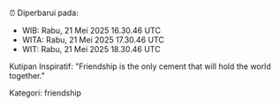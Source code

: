 ⏰ Diperbarui pada:
- WIB: Rabu, 21 Mei 2025 16.30.46 UTC
- WITA: Rabu, 21 Mei 2025 17.30.46 UTC
- WIT: Rabu, 21 Mei 2025 18.30.46 UTC

Kutipan Inspiratif:
"Friendship is the only cement that will hold the world together."


Kategori: friendship

